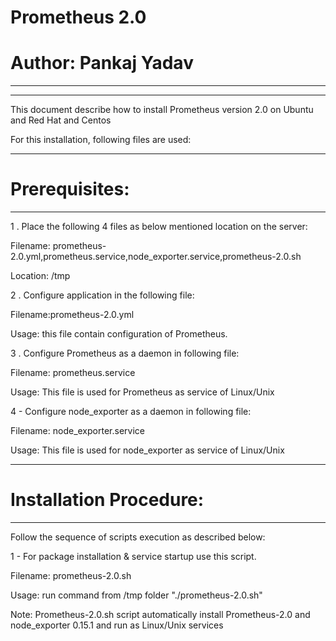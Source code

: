 #  Prometheus 2.0
#  Author: Pankaj Yadav

-------------------------------------------------------------------------------------------------------------------
-------------------------------------------------------------------------------------------------------------------
This document describe how to install Prometheus version 2.0 on Ubuntu and Red Hat and Centos

For this installation, following files are used:

---------------------------------------------------------------
#  Prerequisites: 
---------------------------------------------------------------

1 . Place the following 4 files  as below mentioned location on the server:

Filename: prometheus-2.0.yml,prometheus.service,node_exporter.service,prometheus-2.0.sh

Location: /tmp

2 . Configure application in the following file:

Filename:prometheus-2.0.yml

Usage:  this file contain configuration of Prometheus.

3 .  Configure Prometheus as a daemon in following file:

Filename: prometheus.service

Usage: This file is used for Prometheus as service of Linux/Unix

4 - Configure node_exporter as a daemon in following file:

Filename: node_exporter.service

Usage: This file is used for node_exporter as service of Linux/Unix

-----------------------------------------------------------------
# Installation Procedure:
----------------------------------------------------------------

Follow the sequence of scripts execution as described below:

1 - For package installation & service startup use this script.

Filename: prometheus-2.0.sh

Usage: run command from /tmp folder "./prometheus-2.0.sh"

Note: Prometheus-2.0.sh script automatically install Prometheus-2.0 and node_exporter 0.15.1 and run as  Linux/Unix services 
